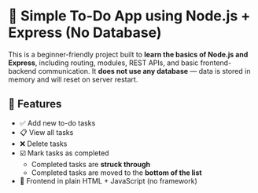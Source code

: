 # 📝 Simple To-Do App using Node.js + Express (No Database)

This is a beginner-friendly project built to **learn the basics of Node.js and Express**, including routing, modules, REST APIs, and basic frontend-backend communication. It **does not use any database** — data is stored in memory and will reset on server restart.

## 🚀 Features

- ✅ Add new to-do tasks
- 📋 View all tasks
- ❌ Delete tasks
- ☑️ Mark tasks as completed
  - Completed tasks are **struck through**
  - Completed tasks are moved to the **bottom of the list**
- 🧠 Frontend in plain HTML + JavaScript (no framework)

